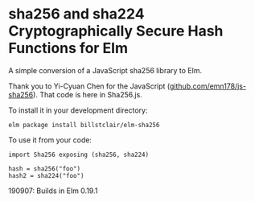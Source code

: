 # sha256 and sha224 Cryptographically Secure Hash Functions for Elm

A simple conversion of a JavaScript sha256 library to Elm.

Thank you to Yi-Cyuan Chen for the JavaScript ([github.com/emn178/js-sha256](https://github.com/emn178/js-sha256)). That code is here in Sha256.js.

To install it in your development directory:

```
elm package install billstclair/elm-sha256
```

To use it from your code:

```
import Sha256 exposing (sha256, sha224)

hash = sha256("foo")
hash2 = sha224("foo")
```

190907: Builds in Elm 0.19.1
